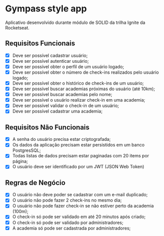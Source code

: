 # Gympass style app

Aplicativo desenvolvido durante módulo de SOLID da trilha Ignite da Rocketseat.

## Requisitos Funcionais

- [x] Deve ser possível cadastrar usuário;
- [x] Deve ser possível autenticar usuário;
- [x] Deve ser possível obter o perfil de um usuário logado;
- [x] Deve ser possível obter o número de check-ins realizados pelo usuário logado;
- [x] Deve ser possível obter o histórico de check-ins de um usuário;
- [x] Deve ser possível buscar academias próximas do usuário (até 10km);
- [x] Deve ser possível buscar academias pelo nome;
- [x] Deve ser possível o usuário realizar check-in em uma academia;
- [x] Deve ser possível validar o check-in de um usuário;
- [x] Deve ser possível cadastrar uma academia;

## Requisitos Não Funcionais

- [x] A senha do usuário precisa estar criptografada;
- [x] Os dados da aplicação precisam estar persistidos em um banco PostgresSQL;
- [x] Todas listas de dados precisam estar paginadas com 20 items por página;
- [x] O usuário deve ser identificado por um JWT (JSON Web Token)

## Regras de Negócio

- [x] O usuário não deve poder se cadastrar com um e-mail duplicado;
- [x] O usuário não pode fazer 2 check-ins no mesmo dia;
- [x] O usuário não pode fazer check-in se não estiver perto da academia (100m);
- [x] O check-in só pode ser validado em até 20 minutos após criado;
- [x] O check-in só pode ser validado por administradores;
- [x] A academia só pode ser cadastrada por administradores;